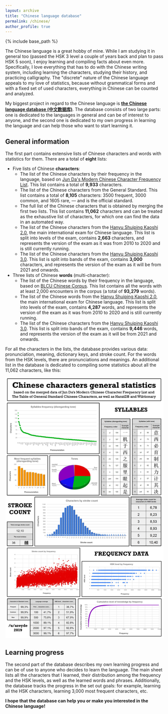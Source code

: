 ```yaml
---
layout: archive
title: "Chinese language database"
permalink: /chinese/
author_profile: true
---
```


{% include base_path %}

The Chinese language is a great hobby of mine. While I am studying it in general too (passed the HSK 3 level a couple of years back and plan to pass HSK 5 soon),
I enjoy learning and compiling facts about even more. Specifically, I love everything that has to do with the Chinese
writing system, including learning the characters, studying their history, and practicing calligraphy. The "discrete" nature
of the Chinese language appeals to my love of statistics, because without grammatical forms and with a fixed set
of used characters, everything in Chinese can be counted and analyzed.

My biggest project in regard to the Chinese language is <b><a href="https://docs.google.com/spreadsheets/d/1SxoqHYYJOBF0TBHHkFJfwIR6RuQzfbr5c4wXn8cR54M/edit#gid=793622246">the Chinese language database (中文数据库)</a></b>.
The database consists of two large parts: one is dedicated to the languages in general and can be of interest to anyone,
and the second one is dedicated to my own progress in learning the language and can help those who want to
start learning it.

<h2>General information</h2>

The first part contains extensive lists of Chinese characters and words with statistics for them. There are a total of <b>eight</b> lists:

* Five lists of Chinese <b>characters</b>:
    - The list of the Chinese characters by their frequency in the language, based on 
      <a href="https://lingua.mtsu.edu/chinese-computing/statistics/">Jun Da's Modern Chinese Character Frequency List</a>.
      This list contains a total of <b>9,933</b> characters.
    - The list of the Chinese characters from the <a herf="https://en.wikipedia.org/wiki/Table_of_General_Standard_Chinese_Characters">General Standard</a>.
      This list contains a total of <b>8,105</b> characters: 3500 frequent, 3000 common, and 1605 rare, — and is the official standard.
    - The full list of the Chinese characters that is obtained by merging the first two lists. This list contains <b>11,062</b> characters
      and can be treated as the exhaustive list of characters, for which one can find the data in an automated way.
    - The list of the Chinese characters from the <a href="https://en.wikipedia.org/wiki/Hanyu_Shuiping_Kaoshi">Hanyu Shuiping Kaoshi 2.0</a>,
      the main international exam for Chinese language. This list is split into levels of the exam, contains <b>2,663</b> characters, and
      represents the version of the exam as it was from 2010 to 2020 and is still currently running.
    - The list of the Chinese characters from the <a href="https://en.wikipedia.org/wiki/Hanyu_Shuiping_Kaoshi">Hanyu Shuiping Kaoshi 3.0</a>. 
      This list is split into bands of the exam, contains <b>3,000</b> characters, and represents the version of the exam as it will be from 2021 and onwards.
* Three lists of Chinese <b>words</b> (multi-character):
    - The list of the Chinese words by their frequency in the language, based on
      <a href="hhttps://challenges.hackingchinese.com/resources/stories/451-blcu-balanced-corpus-frequency-lists">BLCU Chinese Corpus</a>.
      This list contains all the words with at least 2,000 encounters in the corpus (a total of <b>93,279</b> words).
    - The list of the Chinese words from the <a href="https://en.wikipedia.org/wiki/Hanyu_Shuiping_Kaoshi">Hanyu Shuiping Kaoshi 2.0</a>,
      the main international exam for Chinese language. This list is split into levels of the exam, contains <b>4,287</b> words, and
      represents the version of the exam as it was from 2010 to 2020 and is still currently running.
    - The list of the Chinese characters from the <a href="https://en.wikipedia.org/wiki/Hanyu_Shuiping_Kaoshi">Hanyu Shuiping Kaoshi 3.0</a>.
      This list is split into bands of the exam, contains <b>9,446</b> words, and represents the version of the exam as it will be from 2021 and onwards.
  
For all the characters in the lists, the database provides various data: pronunciation, meaning, dictionary keys, and stroke count. 
For the words from the HSK levels, there are pronunciations and meanings.
An additional list in the database is dedicated to compiling some statistics about all the 11,062 characters, like this:

<img src="/images/database.jpg">

<h2>Learning progress</h2>

The second part of the database describes my own learning progress and can be of use to anyone who decides to learn the language.
The main sheet lists all the characters that I learned, their distribution among the frequency and the HSK levels, as well
as the learned words and phrases. Additionally, the database tracks the progress in the set out goals: for example, learning
all the HSK characters, learning 3,000 most frequent characters, etc.

<b>I hope that the database can help you or make you interested in the Chinese language!</b>
